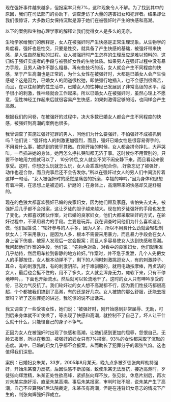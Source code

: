 现在强奸事件越来越多，但报案率只有7%，这种现象令人不解。为了找到其中的原因，我们在司法部门的协助下，调查走访了大量的遇害妇女和犯罪者。结果却让我们很惊讶，大多数妇女保持沉默是源于她们在被强奸时产生的快感和高潮。


   以下的案例和生物心理学家的解释让我们觉得女人是多么的无奈。

​    生物学家给我们的解释是，女人在被强奸时产生快感是正常生理现象。从生物学的角度看，强奸也是性交，只要是性交，就具备了产生快感的基础，被强奸带来快感，是人性自然反映的过程。女人被强奸时产生怎样的生理反应是难以预料的，这归结于强奸实施者的手段与被强奸女性的生物体质。如果男人在强奸过程中没有暴力手段，且男人动作不那么粗暴，再有些技巧的话，女人就会产生不同程度的快感，至于产生高潮也是正常的，为什么女性在被强奸时，大都是已婚女人会产生快感呢？这是因为，已婚女人的阴道很松弛，即使强行地插入，也不会感到很痛苦，而且，在以往频繁的性生活中，已婚女人的性神经已发展到了非常高级的水平，给予很小的刺激，性神经就会工作起来。所以已婚女人在被强奸时，虽然心理上不愿意，但性神经工作起来后就很容易产生快感，如果刺激得足够的话，也同样会产生高潮。

   根据我们的问卷，在被强奸的过程中，决大多数已婚女人都会产生不同程度的快感，被强奸到高潮的案例也很多。

   我曾调查了实施过强奸犯罪的男人，问他们为什么要强奸，不怕强奸不成被抓到吗？他们说：“强奸给人的刺激更加强烈，而且，强奸已婚女性是很容易得手的，不用费什么事，被抓到的微乎其微。在刚开始的时候，女人都会拼命挣扎，大声哭叫，一旦插进她的身体，她再怎么挣扎哭叫都无济于事。这时候你不用管别的，只要不停地用力插就可以了， 10分钟后,女人就会不哭不闹安静下来，而且看起来很享受。这时，你想怎么玩就怎么玩，女人会乖乖地配合你，.好象忘记了被强奸，动作也迎合你，而且完事后还不会告发你。”所以在强奸过女人的男人们中间流传着这样一句话，“女人被强奸时的感觉是痛苦的折磨，幸福的呻吟。”因为身体和思想有着冲突，在思想上是被迫的、折磨的；在身体上，高潮带来的快感却又是舒服的。

​    现在的色狼大都喜欢强奸已婚的良家妇女，因为她们顾及家庭，害怕失去丈夫，被强奸后几乎都不会报案，这让歹徒的胆子越来越大。现在的歹徒强奸的手段也发生了变化，大都喜欢团伙作案，对已婚的良家妇女，他们大都采取轮奸的方式，在轮奸过程中，不采用暴力的手段。主要是玩弄。我在调查时问他们为什么喜欢这么做，他们回答说：“轮奸参与的人手多，因为人多，所以不用费什么劲就会轻松制伏女人；不采用暴力，是因为人多，根本不需要采用暴力，而且暴力手段会在女人身上留下伤痕，被家人发现后一定会报案；而且人多容易使女人达到快感和高潮。我问起他们作案的手段，他们说：“先物色对象，对看中的良家妇女，他们就瞅准几乎劫持，然后用车拉到僻静的地方轮奸。”作案时，并不急于发泄，几个人先把女人的手脚按住，女人根本动弹不了，剩下的人同时刺激挑逗女人，有的刺激脖子、耳朵，有的刺激乳房，有的刺激阴部，对于难驯服的，就用电动按摩棒，再贞洁的女人，最后也会挺不住的，用不了多久，女人就会浑身无力，瘫软下来，只有不停地呻吟，，下面也开始流水。然后就可以轮流地干了。这时的女人只有呻吟享受的份，已没力气反抗了。我们轮奸过的女人想不高潮都不行，因为我们性技巧都很高超，个个都被我们搞到了高潮，有的还是好几次。女人被搞的那么舒服，还能去报案吗？听了这些罪犯的讲述，我吃惊的说不出话来。

​    我又调查了一些受害女性，她们说：“被强奸时，刚开始感到非常屈辱、无助，可到后来身体就不听使唤了，等出现了快感和高潮，就控制不了自己了，坏人让干什么就干什么，只能怪自己的身子不争气。

​    正因为女人在被强奸时出现了快感和高潮，让她们感到更加的屈辱，怨恨自己，无脸去报案，所以在我国，被强奸的妇女只有7%报案，93%的女性都采取了沉默的态度。其中，已婚的妇女几乎都不会报案。从而助长了犯罪分子的嚣张气焰。这也值得我们深思。

​    案例：已婚妇女朱某，33岁，2005年8月某天，晚九点多被歹徒张向辉劫持强奸，开始朱某奋力反抗，后因快感不断加强，致使朱某无法反抗，接近高潮时，歹徒张向辉泄精，朱某正处性欲高峰，紧抓张向辉不放，张见状，休息片刻后，再次对朱某实施奸淫，直至朱某高潮。事后朱某报案，审判时张不服，说朱某产生了高潮，自己不应算强奸后法院裁定，朱某虽有高潮，但是在违背妇女意志的情况下产生的，判张向辉强奸罪成立。

